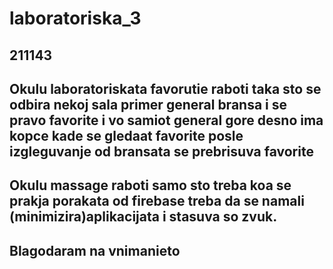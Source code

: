 # laboratoriska_3

## 211143

## Okulu laboratoriskata favorutie raboti taka sto se odbira nekoj sala primer general bransa i se pravo favorite i vo samiot general gore desno ima kopce kade se gledaat favorite posle izgleguvanje od bransata se prebrisuva favorite
## Okulu massage raboti samo sto treba koa se prakja porakata od firebase treba da se namali (minimizira)aplikacijata i stasuva so zvuk.
## Blagodaram na vnimanieto
